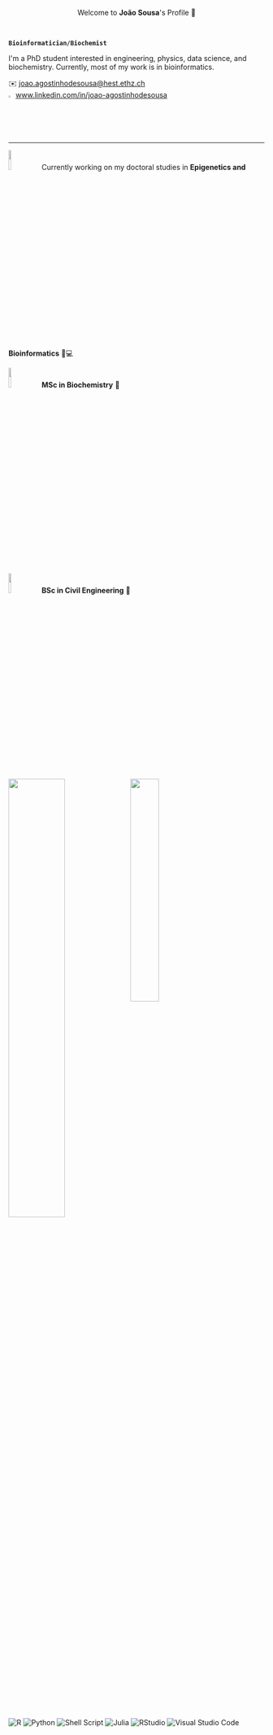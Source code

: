 <p align=center>Welcome to <b>João Sousa</b>'s Profile 👋 </p>
<br clear="all" />

**`Bioinformatician/Biochemist`**

I'm a PhD student interested in engineering, physics, data science, and biochemistry. Currently, most of my work is in bioinformatics.

:envelope: joao.agostinhodesousa@hest.ethz.ch <br>
<img width="2%" src="https://cdn-icons-png.flaticon.com/512/174/174857.png" /> www.linkedin.com/in/joao-agostinhodesousa
<br clear="all" />
__________________________________________

<img width="10%" src="https://upload.wikimedia.org/wikipedia/commons/9/99/ETH_Z%C3%BCrich_Logo_black.svg" /> &ensp; Currently working on my doctoral studies in **Epigenetics and Bioinformatics** :dna::computer:

<img width="10%" src="https://ciencias.ulisboa.pt/sites/default/files/fcul/institucional/normas_graficas/Ciencias_UL_Azul_H.png" /> &ensp; **MSc in Biochemistry** :test_tube:

<img width="10%" src="https://logos-download.com/wp-content/uploads/2020/07/Instituto_Superior_T%C3%A9cnico_Logo.png" /> &ensp; **BSc in Civil Engineering** :construction_worker:
<br clear="all" />

<img align="left" width="47%" src="https://github-readme-stats.vercel.app/api?username=jpadesousa&show_icons=true&theme=dracula" />
<img align="left" width="33.5%" src="https://github-readme-stats.vercel.app/api/top-langs/?username=jpadesousa&show_icons=true&theme=dracula" />

<br clear="all" />

![R](https://img.shields.io/badge/r-%23276DC3.svg?style=for-the-badge&logo=r&logoColor=white)
![Python](https://img.shields.io/badge/python-3670A0?style=for-the-badge&logo=python&logoColor=ffdd54)
![Shell Script](https://img.shields.io/badge/shell_script-%23121011.svg?style=for-the-badge&logo=gnu-bash&logoColor=white)
![Julia](https://img.shields.io/badge/-Julia-9558B2?style=for-the-badge&logo=julia&logoColor=white)
![RStudio](https://img.shields.io/badge/RStudio-4285F4?style=for-the-badge&logo=rstudio&logoColor=white)
![Visual Studio Code](https://img.shields.io/badge/Visual%20Studio%20Code-0078d7.svg?style=for-the-badge&logo=visual-studio-code&logoColor=white)
